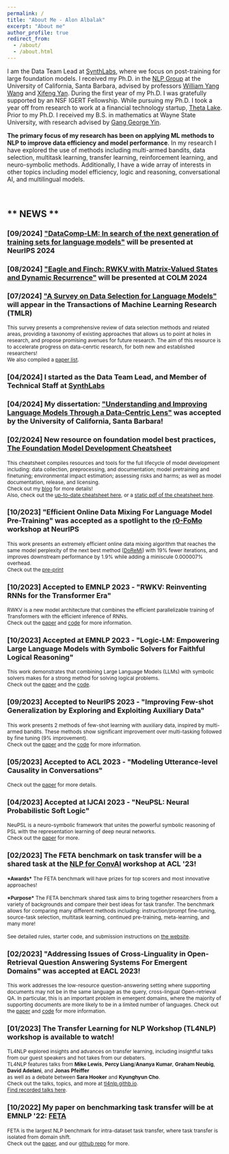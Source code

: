 ```yaml
---
permalink: /
title: "About Me - Alon Albalak"
excerpt: "About me"
author_profile: true
redirect_from: 
  - /about/
  - /about.html
---
```



I am the Data Team Lead at [SynthLabs](https://www.synthlabs.ai/), where we focus on post-training for large foundation models. I received my Ph.D. in the [NLP Group](http://nlp.cs.ucsb.edu/) at the University of California, Santa Barbara, advised by professors [William Yang Wang](https://sites.cs.ucsb.edu/~william/) and [Xifeng Yan](https://sites.cs.ucsb.edu/~xyan/). During the first year of my Ph.D. I was gratefully supported by an NSF IGERT Fellowship. While pursuing my Ph.D. I took a year off from research to work at a financial technology startup, [Theta Lake](https://thetalake.com/). Prior to my Ph.D. I received my B.S. in mathematics at Wayne State University, with research advised by [Gang George Yin](https://scholar.google.com/citations?user=nlZ0o_4AAAAJ).

**The primary focus of my research has been on applying ML methods to NLP to improve data efficiency and model performance**. In my research I have explored the use of methods including multi-armed bandits, data selection, multitask learning, transfer learning, reinforcement learning, and neuro-symbolic methods. Additionally, I have a wide array of interests in other topics including model efficiency, logic and reasoning, conversational AI, and multilingual models.

<!--
efficient data selection methods (see [my most recent work](https://arxiv.org/abs/2302.00674)).
However my research has generally touched on finding new methods of *efficiently using limited amounts of task-specific data*. In my path to improving data efficiency I have utilized:
1. Multitask learning ([1](https://arxiv.org/abs/2302.00674),[2](https://neurips2022-enlsp.github.io/papers/paper_50.pdf))
2. Transfer learning ([1](https://aclanthology.org/2022.emnlp-main.751/),[2](https://aclanthology.org/2022.nlp4convai-1.4/),[3](https://assets.amazon.science/80/f0/ad9a999f4562b6e80186a5df00e6/making-something-out-of-nothing-building-robust-task-oriented-dialogue-systems-from-scratch.pdf)),
3. Data augmentation ([1](https://assets.amazon.science/80/f0/ad9a999f4562b6e80186a5df00e6/making-something-out-of-nothing-building-robust-task-oriented-dialogue-systems-from-scratch.pdf),[2](https://aclanthology.org/2023.eacl-demo.1/)),
4. Neuro-symbolic methods ([1](https://arxiv.org/abs/2205.14268), [2](https://openreview.net/pdf?id=8ZIJa8Z__5L), [3](https://arxiv.org/abs/2207.07238), [4](http://arxiv.org/abs/2305.12295)).
-->

<br>

## \*\* NEWS \*\*

### \[09/2024\] ["DataComp-LM: In search of the next generation of training sets for language models"](https://www.datacomp.ai/dclm/) will be presented at NeurIPS 2024

### \[08/2024\] ["Eagle and Finch: RWKV with Matrix-Valued States and Dynamic Recurrence"](https://arxiv.org/abs/2404.05892) will be presented at COLM 2024

### \[07/2024\] ["A Survey on Data Selection for Language Models"](https://arxiv.org/abs/2402.16827) will appear in the Transactions of Machine Learning Research (TMLR)
<span style="font-size:0.85em;">This survey presents a comprehensive review of data selection methods and related areas, providing a taxonomy of existing approaches that allows us to point at holes in research, and propose promising avenues for future research. The aim of this resource is to accelerate progress on data-cenrtic research, for both new and established researchers!<br>
We also compiled a [paper list](https://github.com/alon-albalak/data-selection-survey).
</span>

### \[04/2024\] I started as the Data Team Lead, and Member of Technical Staff at [SynthLabs](https://www.synthlabs.ai/)

### \[04/2024\] My dissertation: ["Understanding and Improving Language Models Through a Data-Centric Lens"](https://www.proquest.com/openview/dba1a30ede6747ee6b8bd206d65a61ed/1?pq-origsite=gscholar&cbl=18750&diss=y) was accepted by the University of California, Santa Barbara!

### \[02/2024\] New resource on foundation model best practices, [The Foundation Model Development Cheatsheet](https://fmcheatsheet.org/)
<span style="font-size:0.85em;">This cheatsheet compiles resources and tools for the full lifecycle of model development including: data collection, preprocessing, and documentation; model pretraining and finetuning; environmental impact estimation; assessing risks and harms; as well as model documentation, release, and licensing.<br>
Check out my [blog](http://nlp.cs.ucsb.edu/blog/a-new-guide-for-the-responsible-development-of-foundation-models.html) for more details!<br>
Also, check out the [up-to-date cheatsheet here](https://fmcheatsheet.org/), or a [static pdf of the cheatsheet here](https://github.com/allenai/fm-cheatsheet/blob/main/app/resources/paper.pdf).
</span>

### \[10/2023\] "Efficient Online Data Mixing For Language Model Pre-Training" was accepted as a spotlight to the [r0-FoMo](https://sites.google.com/view/r0-fomo/home) workshop at NeurIPS
<span style="font-size:0.85em;">This work presents an extremely efficient online data mixing algorithm that reaches the same model perplexity of the next best method ([DoReMi](https://arxiv.org/abs/2305.10429)) with 19% fewer iterations, and improves downstream performance by 1.9% while adding a miniscule 0.000007% overhead.<br>
Check out the [pre-print](https://arxiv.org/abs/2312.02406)
</span>

### \[10/2023\] Accepted to EMNLP 2023 - "RWKV: Reinventing RNNs for the Transformer Era"
<span style="font-size:0.85em;">RWKV is a new model architecture that combines the efficient parallelizable training of Transformers with the efficient inference of RNNs.<br>
Check out the [paper](https://arxiv.org/abs/2305.13048) and [code](https://github.com/BlinkDL/RWKV-LM) for more information.
</span>

### \[10/2023\] Accepted at EMNLP 2023 - "Logic-LM: Empowering Large Language Models with Symbolic Solvers for Faithful Logical Reasoning"
<span style="font-size:0.85em;">This work demonstrates that combining Large Language Models (LLMs) with symbolic solvers makes for a strong method for solving logical problems.<br>
Check out the [paper](http://arxiv.org/abs/2305.12295) and the [code](https://github.com/teacherpeterpan/Logic-LLM).
</span>

### \[09/2023\] Accepted to NeurIPS 2023 - "Improving Few-shot Generalization by Exploring and Exploiting Auxiliary Data"
<span style="font-size:0.85em;">This work presents 2 methods of few-shot learning with auxiliary data, inspired by multi-armed bandits. These methods show significant improvement over multi-tasking followed by fine tuning (9% improvement).<br>
Check out the [paper](https://arxiv.org/abs/2302.00674) and the [code](https://github.com/alon-albalak/FLAD) for more information.
</span>

### \[05/2023\] Accepted to ACL 2023 - "Modeling Utterance-level Causality in Conversations"
<span style="font-size:0.85em;">Check out the [paper](https://arxiv.org/abs/2212.10515) for more details.
</span>

### \[04/2023\] Accepted at IJCAI 2023 - "NeuPSL: Neural Probabilistic Soft Logic"
<span style="font-size:0.85em;">NeuPSL is a neuro-symbolic framework that unites the powerful symbolic reasoning of PSL with the representation learning of deep neural networks.<br>
Check out the [paper](https://arxiv.org/pdf/2205.14268.pdf) for more.
</span>

### \[02/2023\] The FETA benchmark on task transfer will be a shared task at the [NLP for ConvAI](https://sites.google.com/view/5thnlp4convai/home) workshop at ACL '23!
<span style="font-size:0.85em;">**\*Awards\*** The FETA benchmark will have prizes for top scorers and most innovative approaches!<br><br>
**\*Purpose\*** The FETA benchmark shared task aims to bring together researchers from a variety of backgrounds and compare their best ideas for task transfer. The benchmark allows for comparing many different methods including: instruction/prompt fine-tuning, source-task selection, multitask learning, continued pre-training, meta-learning, and many more!<br><br>
See detailed rules, starter code, and submission instructions on [the website](https://alon-albalak.github.io/feta-website/).
</span>

### \[02/2023\] "Addressing Issues of Cross-Linguality in Open-Retrieval Question Answering Systems For Emergent Domains" was accepted at EACL 2023!
<span style="font-size:0.85em;">This work addresses the low-resource question-answering setting where supporting documents may not be in the same language as the query, cross-lingual Open-retrieval QA. In particular, this is an important problem in emergent domains, where the majority of supporting documents are more likely to be in a limited number of languages.
Check out the [paper](https://aclanthology.org/2023.eacl-demo.1/) and [code](https://github.com/alon-albalak/XOR-COVID) for more information.
</span>

### \[01/2023\] The Transfer Learning for NLP Workshop (TL4NLP) workshop is available to watch!
<span style="font-size:0.85em;">TL4NLP explored insights and advances on transfer learning, including insightful talks from our guest speakers and hot takes from our debaters.<br>
TL4NLP features talks from **Mike Lewis**, **Percy Liang**/**Ananya Kumar**, **Graham Neubig**, **David Adelani**, and **Jonas Pfeiffer**<br>
as well as a debate between **Sara Hooker** and **Kyunghyun Cho**.<br>
Check out the talks, topics, and more at [tl4nlp.githb.io](https://tl4nlp.github.io).<br>
[Find recorded talks here](https://tl4nlp.github.io/Program/).
</span>

<!--
https://neurips.cc/virtual/2022/workshop/50006
Starting Timestamps:
Jonas Pfeiffer - 36:55
Graham Neubig - 1:30:45 (describes my current project at 2:10:50-2:11:40)
Percy Liang & Ananya Kumar - 2:13:33
Sara Hooker and Kyunghyun Cho - 3:13:19
David Adelani - 5:42:45
Mike Lewis - 6:25:46
-->


### \[10/2022\] My paper on benchmarking task transfer will be at EMNLP '22: [FETA](https://aclanthology.org/2022.emnlp-main.751/)
<span style="font-size:0.85em;">FETA is the largest NLP benchmark for intra-dataset task transfer, where task transfer is isolated from domain shift.<br>
Check out the [paper](https://aclanthology.org/2022.emnlp-main.751/), and our [github repo](https://github.com/alon-albalak/TLiDB) for more.
</span>

<!--
### \[10/2022\] My work on data effiency for small(-ish) language models will be presented an ENLSP '22: [Paper](https://neurips2022-enlsp.github.io/papers/paper_50.pdf)

### \[05/2022\] I will join Meta as a Research Science Intern for summer 2022!

### \[05/2022\] The UCSB [GauchoBot](https://www.amazon.science/alexa-prize/teams/university-of-california-santa-barbara-team-gauchobot) has advanced to the finals of the Alexa Prize Taskbot Challenge!

### \[04/2022\] [D-REX](https://aclanthology.org/2022.nlp4convai-1.4/) accepted to ConvAI workshop, co-located with ACL 2022
-->
